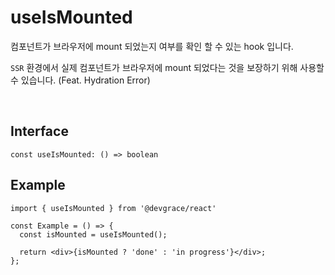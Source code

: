 # useIsMounted
컴포넌트가 브라우저에 mount 되었는지 여부를 확인 할 수 있는 hook 입니다.

`SSR` 환경에서 실제 컴포넌트가 브라우저에 mount 되었다는 것을 보장하기 위해 사용할 수 있습니다. (Feat. Hydration Error)

<br />

## Interface
```tsx
const useIsMounted: () => boolean
```

## Example

```tsx
import { useIsMounted } from '@devgrace/react'

const Example = () => {
  const isMounted = useIsMounted();

  return <div>{isMounted ? 'done' : 'in progress'}</div>;
};
```